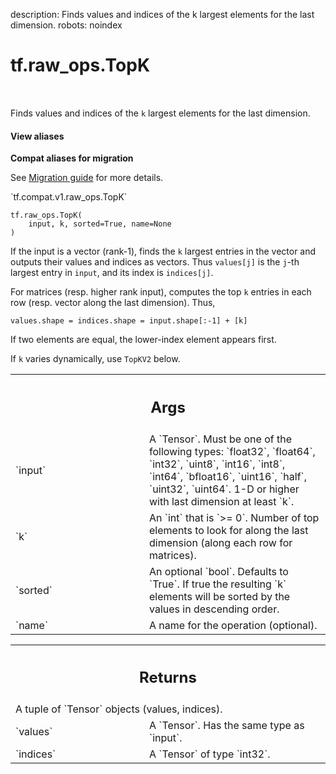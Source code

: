 description: Finds values and indices of the k largest elements for the last dimension.
robots: noindex

# tf.raw_ops.TopK

<!-- Insert buttons and diff -->

<table class="tfo-notebook-buttons tfo-api nocontent" align="left">

</table>



Finds values and indices of the `k` largest elements for the last dimension.


<section class="expandable">
  <h4 class="showalways">View aliases</h4>
  <p>
<b>Compat aliases for migration</b>
<p>See
<a href="https://www.tensorflow.org/guide/migrate">Migration guide</a> for
more details.</p>
<p>`tf.compat.v1.raw_ops.TopK`</p>
</p>
</section>

<pre class="devsite-click-to-copy prettyprint lang-py tfo-signature-link">
<code>tf.raw_ops.TopK(
    input, k, sorted=True, name=None
)
</code></pre>



<!-- Placeholder for "Used in" -->

If the input is a vector (rank-1), finds the `k` largest entries in the vector
and outputs their values and indices as vectors.  Thus `values[j]` is the
`j`-th largest entry in `input`, and its index is `indices[j]`.

For matrices (resp. higher rank input), computes the top `k` entries in each
row (resp. vector along the last dimension).  Thus,

    values.shape = indices.shape = input.shape[:-1] + [k]

If two elements are equal, the lower-index element appears first.

If `k` varies dynamically, use `TopKV2` below.

<!-- Tabular view -->
 <table class="responsive fixed orange">
<colgroup><col width="214px"><col></colgroup>
<tr><th colspan="2"><h2 class="add-link">Args</h2></th></tr>

<tr>
<td>
`input`<a id="input"></a>
</td>
<td>
A `Tensor`. Must be one of the following types: `float32`, `float64`, `int32`, `uint8`, `int16`, `int8`, `int64`, `bfloat16`, `uint16`, `half`, `uint32`, `uint64`.
1-D or higher with last dimension at least `k`.
</td>
</tr><tr>
<td>
`k`<a id="k"></a>
</td>
<td>
An `int` that is `>= 0`.
Number of top elements to look for along the last dimension (along each
row for matrices).
</td>
</tr><tr>
<td>
`sorted`<a id="sorted"></a>
</td>
<td>
An optional `bool`. Defaults to `True`.
If true the resulting `k` elements will be sorted by the values in
descending order.
</td>
</tr><tr>
<td>
`name`<a id="name"></a>
</td>
<td>
A name for the operation (optional).
</td>
</tr>
</table>



<!-- Tabular view -->
 <table class="responsive fixed orange">
<colgroup><col width="214px"><col></colgroup>
<tr><th colspan="2"><h2 class="add-link">Returns</h2></th></tr>
<tr class="alt">
<td colspan="2">
A tuple of `Tensor` objects (values, indices).
</td>
</tr>
<tr>
<td>
`values`<a id="values"></a>
</td>
<td>
A `Tensor`. Has the same type as `input`.
</td>
</tr><tr>
<td>
`indices`<a id="indices"></a>
</td>
<td>
A `Tensor` of type `int32`.
</td>
</tr>
</table>

